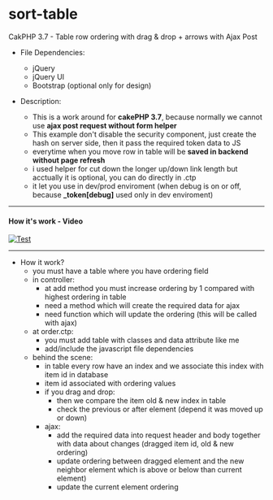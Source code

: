 # sort-table
CakPHP 3.7 - Table row ordering with drag &amp; drop + arrows with Ajax Post

* File Dependencies:
  * jQuery
  * jQuery UI
  * Bootstrap (optional only for design)

* Description: 
   * This is a work around for **cakePHP 3.7**, because normally we cannot use **ajax post request without form helper**
   * This example don't disable the security component, just create the hash on server side, then it pass the required token data to JS
   * everytime when you move row in table will be **saved in backend without page refresh** 
   * i used helper for cut down the longer up/down link length but acctually it is optional, you can do directly in .ctp
   * it let you use in dev/prod enviroment (when debug is on or off, because **_token[debug]** used only in dev enviroment)
   
 ----------------------------------------------

#### How it's work - Video
[![Test](http://img.youtube.com/vi/56bToLILT7E/0.jpg)](http://www.youtube.com/watch?v=56bToLILT7E)

--------------------------------------------

* How it work?
   * you must have a table where you have ordering field
   * in controller:
      * at add method you must increase ordering by 1 compared with highest ordering in table
      * need a method which will create the required data for ajax
      * need function  which will update the ordering (this will be called with ajax)
   * at order.ctp:
      * you must add table with classes and data attribute like me
      * add/include the javascript file dependencies
   * behind the scene:
      * in table every row have an index and we associate this index with item id in database
      * item id associated with ordering values
      * if you drag and drop:
          * then we compare the item old & new index in table
          * check the previous or after element (depend it was moved up or down)
      * ajax:
          * add the required data into request header and body together with data about changes (dragged item id, old & new ordering)
          * update ordering between dragged element and the new neighbor element which is above or below than current element)
          * update the current element ordering
   
